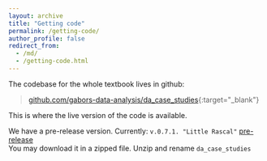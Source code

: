 ```yaml
---
layout: archive
title: "Getting code"
permalink: /getting-code/
author_profile: false
redirect_from:
  - /md/
  - /getting-code.html
---
```



The codebase for the whole textbook lives in github:

>  [github.com/gabors-data-analysis/da_case_studies](https://github.com/gabors-data-analysis/da_case_studies){:target="_blank"} 

  This is where the live version of the code is available. 


We have a pre-release version. Currently:  `v.0.7.1. "Little Rascal"` [pre-release](https://github.com/gabors-data-analysis/da_case_studies/releases/tag/v0.7.1)  
You may download it in a zipped file. Unzip and rename `da_case_studies`  




